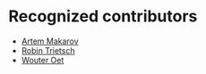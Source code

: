 # Recognized contributors

* [Artem Makarov](https://github.com/artemy)
* [Robin Trietsch](https://github.com/trietsch)
* [Wouter Oet](https://github.com/WouterOet)

